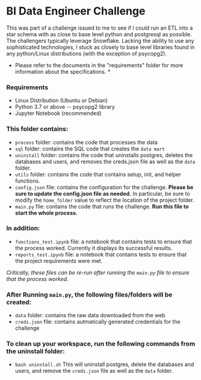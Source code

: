 # BI Data Engineer Challenge

This was part of a challenge issued to me to see if I could run an ETL into a star schema with as close to base level python and postgresql as possible. The challengers typically leverage Snowflake.  Lacking the ability to use any sophisticated technologies, I stuck as closely to base level libraries found in any python/Linux distributions (with the exception of psycopg2).

* Please refer to the documents in the "requirements" folder for more information about the specifications. *

### Requirements
- Linux Distribution (Ubuntu or Debian)
- Python 3.7 or above
-- psycopg2 library
- Jupyter Notebook (recommended)

### This folder contains:

- `process` folder: contains the code that processes the data
- `sql` folder: contains the SQL code that creates the `data mart`
- `uninstall` folder: contains the code that uninstalls postgres, deletes the databases and users, and removes the creds.json file as well as the `data` folder.
- `utils` folder: contains the code that contains setup, init, and helper functions.
- `config.json` file: contains the configuration for the challenge.  **Please be sure to update the config.json file as needed.**  In particular, be sure to modify the `home_folder` value to reflect the location of the project folder.
- `main.py` file: contains the code that runs the challenge.  **Run this file to start the whole process.**

### In addition:
- `functions_test.ipynb` file: a notebook that contains tests to ensure that the process worked.  Currently it displays its successful results.
- `reports_test.ipynb` file: a notebook that contains tests to ensure that the project requirements were met.

*Critically, these files can be re-run after running the `main.py` file to ensure that the process worked.*

### After Running `main.py`, the following files/folders will be created:
- `data` folder: contains the raw data downloaded from the web
- `creds.json` file: contains autmatically generated credentials for the challenge

### To clean up your workspace, run the following commands from the uninstall folder:
- `bash uninstall.sh`
This will uninstall postgres, delete the databases and users, and remove the `creds.json` file as well as the `data` folder.
